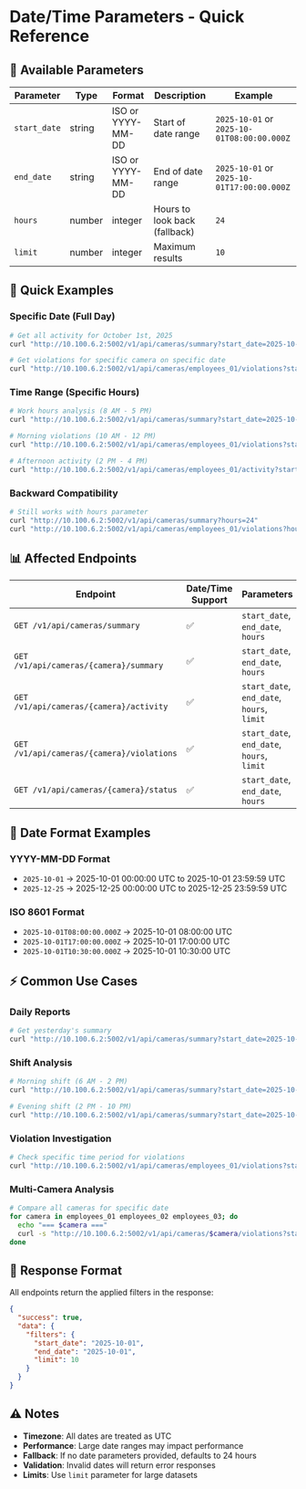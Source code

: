# Date/Time Parameters - Quick Reference

## 🎯 **Available Parameters**

| Parameter | Type | Format | Description | Example |
|-----------|------|--------|-------------|---------|
| `start_date` | string | ISO or YYYY-MM-DD | Start of date range | `2025-10-01` or `2025-10-01T08:00:00.000Z` |
| `end_date` | string | ISO or YYYY-MM-DD | End of date range | `2025-10-01` or `2025-10-01T17:00:00.000Z` |
| `hours` | number | integer | Hours to look back (fallback) | `24` |
| `limit` | number | integer | Maximum results | `10` |

## 🚀 **Quick Examples**

### **Specific Date (Full Day)**
```bash
# Get all activity for October 1st, 2025
curl "http://10.100.6.2:5002/v1/api/cameras/summary?start_date=2025-10-01&end_date=2025-10-01"

# Get violations for specific camera on specific date
curl "http://10.100.6.2:5002/v1/api/cameras/employees_01/violations?start_date=2025-10-01&end_date=2025-10-01&limit=5"
```

### **Time Range (Specific Hours)**
```bash
# Work hours analysis (8 AM - 5 PM)
curl "http://10.100.6.2:5002/v1/api/cameras/summary?start_date=2025-10-01T08:00:00.000Z&end_date=2025-10-01T17:00:00.000Z"

# Morning violations (10 AM - 12 PM)
curl "http://10.100.6.2:5002/v1/api/cameras/employees_01/violations?start_date=2025-10-01T10:00:00.000Z&end_date=2025-10-01T12:00:00.000Z&limit=3"

# Afternoon activity (2 PM - 4 PM)
curl "http://10.100.6.2:5002/v1/api/cameras/employees_01/activity?start_date=2025-10-01T14:00:00.000Z&end_date=2025-10-01T16:00:00.000Z&limit=5"
```

### **Backward Compatibility**
```bash
# Still works with hours parameter
curl "http://10.100.6.2:5002/v1/api/cameras/summary?hours=24"
curl "http://10.100.6.2:5002/v1/api/cameras/employees_01/violations?hours=12&limit=10"
```

## 📊 **Affected Endpoints**

| Endpoint | Date/Time Support | Parameters |
|----------|------------------|------------|
| `GET /v1/api/cameras/summary` | ✅ | `start_date`, `end_date`, `hours` |
| `GET /v1/api/cameras/{camera}/summary` | ✅ | `start_date`, `end_date`, `hours` |
| `GET /v1/api/cameras/{camera}/activity` | ✅ | `start_date`, `end_date`, `hours`, `limit` |
| `GET /v1/api/cameras/{camera}/violations` | ✅ | `start_date`, `end_date`, `hours`, `limit` |
| `GET /v1/api/cameras/{camera}/status` | ✅ | `start_date`, `end_date`, `hours` |

## 🔧 **Date Format Examples**

### **YYYY-MM-DD Format**
- `2025-10-01` → 2025-10-01 00:00:00 UTC to 2025-10-01 23:59:59 UTC
- `2025-12-25` → 2025-12-25 00:00:00 UTC to 2025-12-25 23:59:59 UTC

### **ISO 8601 Format**
- `2025-10-01T08:00:00.000Z` → 2025-10-01 08:00:00 UTC
- `2025-10-01T17:00:00.000Z` → 2025-10-01 17:00:00 UTC
- `2025-10-01T10:30:00.000Z` → 2025-10-01 10:30:00 UTC

## ⚡ **Common Use Cases**

### **Daily Reports**
```bash
# Get yesterday's summary
curl "http://10.100.6.2:5002/v1/api/cameras/summary?start_date=2025-10-01&end_date=2025-10-01"
```

### **Shift Analysis**
```bash
# Morning shift (6 AM - 2 PM)
curl "http://10.100.6.2:5002/v1/api/cameras/summary?start_date=2025-10-01T06:00:00.000Z&end_date=2025-10-01T14:00:00.000Z"

# Evening shift (2 PM - 10 PM)
curl "http://10.100.6.2:5002/v1/api/cameras/summary?start_date=2025-10-01T14:00:00.000Z&end_date=2025-10-01T22:00:00.000Z"
```

### **Violation Investigation**
```bash
# Check specific time period for violations
curl "http://10.100.6.2:5002/v1/api/cameras/employees_01/violations?start_date=2025-10-01T10:00:00.000Z&end_date=2025-10-01T12:00:00.000Z&limit=10"
```

### **Multi-Camera Analysis**
```bash
# Compare all cameras for specific date
for camera in employees_01 employees_02 employees_03; do
  echo "=== $camera ==="
  curl -s "http://10.100.6.2:5002/v1/api/cameras/$camera/violations?start_date=2025-10-01&end_date=2025-10-01&limit=3"
done
```

## 🎯 **Response Format**

All endpoints return the applied filters in the response:

```json
{
  "success": true,
  "data": {
    "filters": {
      "start_date": "2025-10-01",
      "end_date": "2025-10-01",
      "limit": 10
    }
  }
}
```

## ⚠️ **Notes**

- **Timezone**: All dates are treated as UTC
- **Performance**: Large date ranges may impact performance
- **Fallback**: If no date parameters provided, defaults to 24 hours
- **Validation**: Invalid dates will return error responses
- **Limits**: Use `limit` parameter for large datasets
